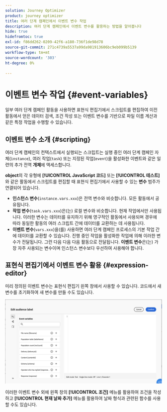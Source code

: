 ```yaml
---
solution: Journey Optimizer
product: journey optimizer
title: 여러 단계 캠페인에서 이벤트 변수 작업
description: 여러 단계 캠페인에서 이벤트 변수를 활용하는 방법을 알아봅니다
hide: true
hidefromtoc: true
exl-id: f86dd262-0209-42f6-a180-736f1de98d78
source-git-commit: 271c4739a5537a99da981913606bc9eb099b5139
workflow-type: tm+mt
source-wordcount: '303'
ht-degree: 0%

---
```


# 이벤트 변수 작업 {#event-variables}

일부 여러 단계 캠페인 활동을 사용하면 표현식 편집기에서 스크립트를 편집하여 이전 활동에서 얻은 데이터 검색, 조건 작성 또는 이벤트 변수를 기반으로 파일 이름 계산과 같은 특정 작업을 수행할 수 있습니다.

## 이벤트 변수 소개 {#scripting}

여러 단계 캠페인의 컨텍스트에서 실행되는 스크립트는 실행 중인 여러 단계 캠페인 자체(`ìnstance`), 여러 작업(`task`) 또는 지정된 작업(`event`)을 활성화한 이벤트와 같은 일련의 추가 전역 **개체**&#x200B;에 액세스합니다.

**object**&#x200B;의 각 유형에 **[!UICONTROL JavaScript 코드]** 또는 **[!UICONTROL 테스트]**&#x200B;와 같은 활동에서 스크립트를 편집할 때 표현식 편집기에서 사용할 수 있는 **변수** 범주가 연결되어 있습니다.

* **인스턴스 변수**(`instance.vars.xxx`)은 전역 변수와 비슷합니다. 모든 활동에서 공유됩니다.
* **작업 변수**(`task.vars.xxx`)은(는) 로컬 변수와 비슷합니다. 현재 작업에서만 사용됩니다. 이러한 변수는 데이터를 유지하기 위해 영구적인 활동에서 사용되며 경우에 따라 동일한 활동의 여러 스크립트 간에 데이터를 교환하는 데 사용됩니다.
* **이벤트 변수**(`vars.xxx`)을(를) 사용하면 여러 단계 캠페인 프로세스의 기본 작업 간에 데이터를 교환할 수 있습니다. 진행 중인 작업을 활성화한 작업에 의해 이러한 변수가 전달됩니다. 그런 다음 다음 다음 활동으로 전달됩니다. **이벤트 변수**&#x200B;은(는) 가장 자주 사용되는 변수이며 인스턴스 변수보다 우선하여 사용해야 합니다.

## 표현식 편집기에서 이벤트 변수 활용 {#expression-editor}

미리 정의된 이벤트 변수는 표현식 편집기 왼쪽 창에서 사용할 수 있습니다. 코드에서 새 변수를 초기화하여 새 변수를 만들 수도 있습니다.

![](assets/event-variables.png)

이러한 이벤트 변수 외에 왼쪽 창의 **[!UICONTROL 조건]** 메뉴를 활용하여 조건을 작성하고 **[!UICONTROL 현재 날짜 추가]** 메뉴를 활용하여 날짜 형식과 관련된 함수를 사용할 수도 있습니다.
